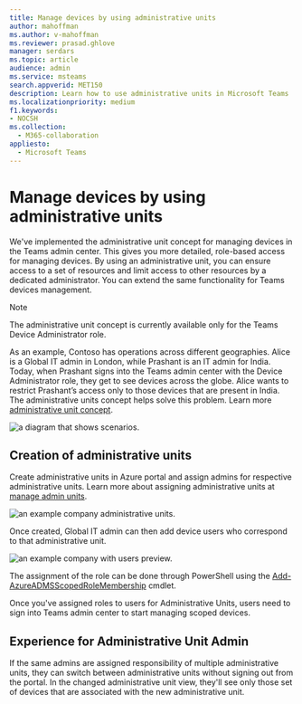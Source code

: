 ```yaml
---
title: Manage devices by using administrative units
author: mahoffman
ms.author: v-mahoffman
ms.reviewer: prasad.ghlove
manager: serdars
ms.topic: article
audience: admin
ms.service: msteams
search.appverid: MET150
description: Learn how to use administrative units in Microsoft Teams
ms.localizationpriority: medium
f1.keywords:
- NOCSH
ms.collection: 
  - M365-collaboration
appliesto: 
  - Microsoft Teams
---
```


# Manage devices by using administrative units

We've implemented the administrative unit concept for managing devices in the Teams admin center. This gives you more detailed, role-based access for managing devices. By using an administrative unit, you can ensure access to a set of resources and limit access to other resources  by a dedicated administrator. You can extend the same functionality for Teams devices management.

> [!NOTE]
> The administrative unit concept is currently available only for the Teams Device Administrator role.

As an example, Contoso has operations across different geographies. Alice is a Global IT admin in London, while Prashant is an IT admin for India. Today, when Prashant signs into the Teams admin center with the Device Administrator role, they get to see devices across the globe. Alice wants to restrict Prashant’s access only to those devices that are present in India. The administrative units concept helps solve this problem. Learn more [administrative unit concept](/azure/active-directory/roles/administrative-units).

![a diagram that shows scenarios.](media/au-diagram.png)

## Creation of administrative units

Create administrative units in Azure portal and assign admins for respective administrative units. Learn more about assigning administrative units at [manage admin units](/azure/active-directory/roles/admin-units-manage).

![an example company administrative units.](media/au-example.png)

Once created, Global IT admin can then add device users who correspond to that administrative unit.

![an example company with users preview.](media/au-example2.png)

The assignment of the role can be done through PowerShell using the [Add-AzureADMSScopedRoleMembership](/powershell/module/azuread/add-azureadmsscopedrolemembership?view=azureadps-2.0) cmdlet.

Once you've assigned roles to users for Administrative Units, users need to sign into Teams admin center to start managing scoped devices.

## Experience for Administrative Unit Admin

If the same admins are assigned responsibility of multiple administrative units, they can switch between administrative units without signing out from the portal. In the changed administrative unit view, they'll see only those set of devices that are associated with the new administrative unit.
